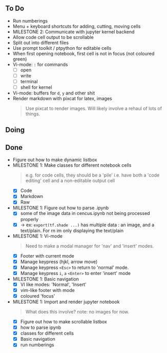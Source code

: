 ## To Do

- Run numberings 
- Menu + keyboard shortcuts for adding, cutting, moving cells 
- MILESTONE 2: Communicate with jupyter kernel backend
- Allow code cell output to be scrollable 
- Split out into different files
- Use prompt toolkit / ptpython for editable cells
- When first opening notebook, first cell is not in focus (not coloured green)
- Vi-mode: `:` for commands
    * [ ] open
    * [ ] write
    * [ ] terminal
    * [ ] shell for kernel
- Vi-mode: buffers for `d`, `y` and other shit
- Render markdown with pixcat for latex, images
    > Use pixcat to render images. Will likely involve a rehaul of lots of things. 

## Doing


## Done

- Figure out how to make dynamic listbox
- MILESTONE 1: Make classes for different notebook cells
    > e.g. for code cells, they should be a 'pile' i.e. have both a 'code editing' cell and a non-editable output cell
    * [x] Code
    * [x] Markdown
    * [x] Raw
- MILESTONE 1: Figure out how to parse .ipynb
    * [x] some of the image data in cencus.ipynb not being processed properly
    * [x] -> ex: `export(tf.shade ...)` has multiple data : an image, and a text/plain. For rn im only displaying the text/plain
- MILESTONE 1: Vi-mode
    > Need to make a modal manager for 'nav' and 'insert' modes.
    * [x] Footer with current mode
    * [x] Manage keypress (hjkl, arrow move)
    * [x] Manage keypress `<Esc>` to return to 'normal' mode. 
    * [x] Manage keypress `i`, `a` `<Enter>` to enter 'insert' mode
- MILESTONE 1: Basic navigation
    * [x] VI like modes: 'Normal', 'Insert'
    * [x] vim-like footer with mode
    * [x] coloured 'focus' 
- MILESTONE 1: Import and render jupyter notebook
    > What does this involve? note: no images for now.
    * [x] Figure out how to make scrollable listbox
    * [x] how to parse ipynb
    * [x] classes for different cells
    * [x] Basic navigation
    * [x] run numberings

